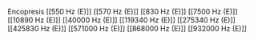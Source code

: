 Encopresis
[[550 Hz (E)]]
[[570 Hz (E)]]
[[830 Hz (E)]]
[[7500 Hz (E)]]
[[10890 Hz (E)]]
[[40000 Hz (E)]]
[[119340 Hz (E)]]
[[275340 Hz (E)]]
[[425830 Hz (E)]]
[[571000 Hz (E)]]
[[868000 Hz (E)]]
[[932000 Hz (E)]]